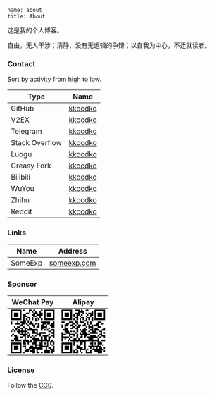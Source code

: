 ```
name: about
title: About
```

这是我的个人博客。

自由，无人干涉；清静，没有无逻辑的争辩；以自我为中心，不迁就读者。

### Contact

Sort by activity from high to low.

| Type           | Name                                                |
| -------------- | --------------------------------------------------- |
| GitHub         | [kkocdko](https://github.com/kkocdko)               |
| V2EX           | [kkocdko](https://v2ex.com/member/kkocdko)          |
| Telegram       | [kkocdko](https://t.me/kkocdko)                     |
| Stack Overflow | [kkocdko](https://stackoverflow.com/users/11338291) |
| Luogu          | [kkocdko](https://www.luogu.com.cn/user/130329)     |
| Greasy Fork    | [kkocdko](https://greasyfork.org/users/197529)      |
| Bilibili       | [kkocdko](https://space.bilibili.com/22587059)      |
| WuYou          | [kkocdko](http://wuyou.net?730300)                  |
| Zhihu          | [kkocdko](https://zhihu.com/people/kkocdko)         |
| Reddit         | [kkocdko](https://reddit.com/user/kkocdko)          |

### Links

| Name    | Address                            |
| ------- | ---------------------------------- |
| SomeExp | [someexp.com](https://someexp.com) |

### Sponsor

<svg style="display:none"><defs><image id="payqr" style="image-rendering:pixelated;image-rendering:crisp-edges" href="data:image/webp;base64,UklGRhYBAABXRUJQVlA4TAoBAAAvOQAHAA8w//M///MfeIBk27Zp5953Y9u2bdu2bdtOShlpgW3btp2SbdvdiOh/ZJiJA4l8fDDc0r3y/vAKy6MrDWTsaGC5SpmBTT8NLE/oNrDZpYPD1V0r8tKvMKNeCFjY4oL/l5//kaVfJLZJnsfdVoz0cvNPTFrMMHV5Y+1qnym0EEaob+5WiPjnzFP5wk+hLW4jX9rUJCBS+A208ZZE7rI5M71THlD14pFUG6qjp0q6aecFC8BvK04YI1gKj1UFXAvSdlCOBdjEBRrgX+vuyP2wCGXIVBOtXtKg4d+DbfvbXay8EM8sJiwDlZN6GMZcCMFybk/tzjKIDVOqTtrv4sEMNUEaCmY2BA=="/></defs></svg>

| WeChat Pay                                                     | Alipay                                                          |
| -------------------------------------------------------------- | --------------------------------------------------------------- |
| <svg viewBox="0 0 29 29" width="99"><use href="#payqr"/></svg> | <svg viewBox="29 0 29 29" width="99"><use href="#payqr"/></svg> |

### License

Follow the [CC0](https://creativecommons.org/publicdomain/zero/1.0).
